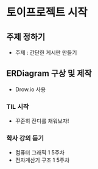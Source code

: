 # 토이프로젝트 시작 
## 주제 정하기
 
 - 주제 : 간단한 게시판 만들기
 
## ERDiagram 구상 및 제작
 
  - Drow.io 사용 

### TIL 시작

 - 꾸준히 잔디를 채워보자!
 
### 학사 강의 듣기
 - 컴퓨터 그래픽 1 5주차
 - 전자계산기 구조 1 5주차
